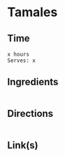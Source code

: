 # Tamales

## Time 
```
x hours
Serves: x
```

## Ingredients
```

```


## Directions
```

```


## Link(s)
```

```
